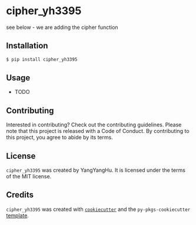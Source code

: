 # cipher_yh3395

see below - we are adding the cipher function

## Installation

```bash
$ pip install cipher_yh3395
```

## Usage

- TODO

## Contributing

Interested in contributing? Check out the contributing guidelines. Please note that this project is released with a Code of Conduct. By contributing to this project, you agree to abide by its terms.

## License

`cipher_yh3395` was created by YangYangHu. It is licensed under the terms of the MIT license.

## Credits

`cipher_yh3395` was created with [`cookiecutter`](https://cookiecutter.readthedocs.io/en/latest/) and the `py-pkgs-cookiecutter` [template](https://github.com/py-pkgs/py-pkgs-cookiecutter).
